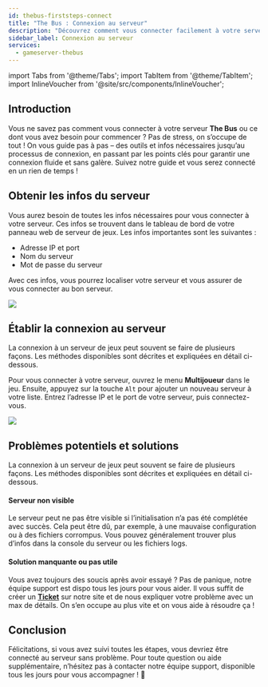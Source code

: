 ```yaml
---
id: thebus-firststeps-connect
title: "The Bus : Connexion au serveur"
description: "Découvrez comment vous connecter facilement à votre serveur The Bus et résoudre les problèmes courants pour une expérience de jeu fluide → En savoir plus maintenant"
sidebar_label: Connexion au serveur
services:
  - gameserver-thebus
---
```


import Tabs from '@theme/Tabs';
import TabItem from '@theme/TabItem';
import InlineVoucher from '@site/src/components/InlineVoucher';


## Introduction
Vous ne savez pas comment vous connecter à votre serveur **The Bus** ou ce dont vous avez besoin pour commencer ? Pas de stress, on s’occupe de tout ! On vous guide pas à pas – des outils et infos nécessaires jusqu’au processus de connexion, en passant par les points clés pour garantir une connexion fluide et sans galère. Suivez notre guide et vous serez connecté en un rien de temps !

<InlineVoucher />



## Obtenir les infos du serveur


Vous aurez besoin de toutes les infos nécessaires pour vous connecter à votre serveur. Ces infos se trouvent dans le tableau de bord de votre panneau web de serveur de jeux. Les infos importantes sont les suivantes :

- Adresse IP et port
- Nom du serveur
- Mot de passe du serveur


Avec ces infos, vous pourrez localiser votre serveur et vous assurer de vous connecter au bon serveur.

![](https://screensaver01.zap-hosting.com/index.php/s/CwxAzLxF8XJzLEa/preview)

## Établir la connexion au serveur


La connexion à un serveur de jeux peut souvent se faire de plusieurs façons. Les méthodes disponibles sont décrites et expliquées en détail ci-dessous.

<Tabs>
    <TabItem value="connect_solution_server_browser_ingame" label="Navigateur de serveurs (en jeu)" default>

Pour vous connecter à votre serveur, ouvrez le menu **Multijoueur** dans le jeu. Ensuite, appuyez sur la touche `Alt` pour ajouter un nouveau serveur à votre liste. Entrez l’adresse IP et le port de votre serveur, puis connectez-vous.

![](https://screensaver01.zap-hosting.com/index.php/s/ytPkDYpx7WNBZ2D/download)

</TabItem>

</Tabs>



## Problèmes potentiels et solutions


La connexion à un serveur de jeux peut souvent se faire de plusieurs façons. Les méthodes disponibles sont décrites et expliquées en détail ci-dessous.

#### Serveur non visible


Le serveur peut ne pas être visible si l’initialisation n’a pas été complétée avec succès. Cela peut être dû, par exemple, à une mauvaise configuration ou à des fichiers corrompus. Vous pouvez généralement trouver plus d’infos dans la console du serveur ou les fichiers logs.



#### Solution manquante ou pas utile


Vous avez toujours des soucis après avoir essayé ? Pas de panique, notre équipe support est dispo tous les jours pour vous aider. Il vous suffit de créer un **[Ticket](https://zap-hosting.com/en/customer/support/)** sur notre site et de nous expliquer votre problème avec un max de détails. On s’en occupe au plus vite et on vous aide à résoudre ça !

## Conclusion

Félicitations, si vous avez suivi toutes les étapes, vous devriez être connecté au serveur sans problème. Pour toute question ou aide supplémentaire, n’hésitez pas à contacter notre équipe support, disponible tous les jours pour vous accompagner ! 🙂




<InlineVoucher />